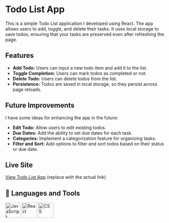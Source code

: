 # Todo List App

This is a simple Todo List application I developed using React. The app allows users to add, toggle, and delete their tasks. It uses local storage to save todos, ensuring that your tasks are preserved even after refreshing the page. 

## Features

- **Add Todo:** Users can input a new todo item and add it to the list.
- **Toggle Completion:** Users can mark todos as completed or not.
- **Delete Todo:** Users can delete todos from the list.
- **Persistence:** Todos are saved in local storage, so they persist across page reloads.

## Future Improvements

I have some ideas for enhancing the app in the future:

- **Edit Todo:** Allow users to edit existing todos.
- **Due Dates:** Add the ability to set due dates for each task.
- **Categories:** Implement a categorization feature for organizing tasks.
- **Filter and Sort:** Add options to filter and sort todos based on their status or due date.

## Live Site

[View Todo List App](https://your-live-site-link.com) (replace with the actual link)

## 🧰 Languages and Tools

<p>
  <img src="https://img.icons8.com/color/48/000000/javascript.png" alt="JavaScript" width="48" height="48"/>
  <img src="https://img.icons8.com/flat-color/48/000000/react.png" alt="React" width="48" height="48"/>
  <img src="https://img.icons8.com/color/48/000000/css3.png" alt="CSS" width="48" height="48"/>
</p>
